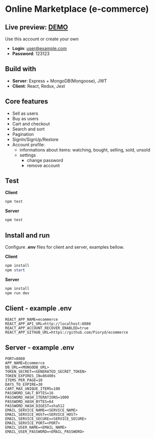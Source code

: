 # Online Marketplace (e-commerce)

## Live preview: [DEMO](https://igneous-etching-301316.ew.r.appspot.com/)

Use this account or create your own

- **Login**: user@example.com
- **Password**: 123123

## Build with

- **Server**: Express + MongoDB(Mongoose), JWT
- **Client**: React, Redux, Jest

## Core features

- Sell as users
- Buy as users
- Cart and checkout
- Search and sort
- Pagination
- SignIn/SignUp/Restore
- Account profile:
  - informations about items: watching, bought, selling, sold, unsold
  - settings
    - change password
    - remove account

## Test

**Client**
```powershell
npm test
```

**Server**
```powershell
npm test
```

## Install and run

Configure **.env** files for client and server, examples bellow.

**Client**
```powershell
npm install
npm start
```

**Server**
```powershell
npm install
npm run dev
```

## Client - example .env

```environment
REACT_APP_NAME=ecommerce
REACT_APP_API_URL=http://localhost:8080
REACT_APP_ACCOUNT_RECOVER_ENABLED=true
REACT_APP_GITHUB_URL=https://github.com/Pioryd/ecommerce
```

## Server - example .env

```environment
PORT=8080
APP_NAME=Ecommerce
DB_URL=<MONGODB_URL>
TOKEN_SECRET=<GENERATED_SECRET_TOKEN>
TOKEN_EXPIRES_IN=86400s
ITEMS_PER_PAGE=10
DAYS_TO_EXPIRE=30
CART_MAX_UNIQUE_ITEMS=100
PASSWORD_SALT_BYTES=16
PASSWORD_HASH_ITERATIONS=1000
PASSWORD_HASH_BYTES=64
PASSWORD_HASH_DIGEST=sha512
EMAIL_SERVICE_NAME=<SERVICE_NAME>
EMAIL_SERVICE_HOST=<SERVICE_HOST>
EMAIL_SERVICE_SECURE=<SERVICE_SECURE>
EMAIL_SERVICE_PORT=<PORT>
EMAIL_USER_NAME=<EMAIL_NAME>
EMAIL_USER_PASSWORD=<EMAIL_PASSWORD>
```

